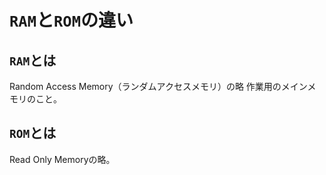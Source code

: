 # `RAM`と`ROM`の違い

## `RAM`とは
Random Access Memory（ランダムアクセスメモリ）の略
作業用のメインメモリのこと。


## `ROM`とは
Read Only Memoryの略。



